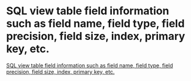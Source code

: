 # SQL view table field information such as field name, field type, field precision, field size, index, primary key, etc.
[SQL view table field information such as field name, field type, field precision, field size, index, primary key, etc.](https://aiwithcloud.com/2022/09/16/sql_view_table_field_information_such_as_field_name_field_type_field_precision_field_size_index_primary_key_etc/)